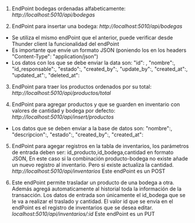 1. EndPoint bodegas ordenadas alfabeticamente: *http://localhost:5010/api/bodegas*

2. EndPoint para insertar una bodega: *http://localhost:5010/api/bodegas*
* Se utiliza el mismo endPoint que el anterior, puede verificar desde Thunder client la funcionalidad del endPoint
* Es importante que envíe un formato JSON (poniendo los en los headers "Content-Type": "application/json") 
* Los datos con los que se debe enviar la data son: 
  "id": ,
  "nombre":,
  "id_responsable":,
  "estado":,
  "created_by":,
  "update_by":,
  "created_at":,
  "updated_at":,
  "deleted_at": 

3. EndPoint para traer los productos ordenados por su total: *http://localhost:5010/api/productos/total*

4. EndPoint para agregar productos y que se guarden en inventario con valores de cantidad y bodega por defecto: *http://localhost:5010/api/insert/productos*
* Los datos que se deben enviar a la base de datos son: 
  "nombre":,
  "descripcion":,
  "estado":,
  "created_by":,
  "created_at":

5. EndPoint para agegar registros en la tabla de inventarios, los parámetros de entrada deben ser: id_producto,id_bodega,cantidad en formato JSON, En este caso si la combinación producto-bodega no existe añade un nuevo registro al inventario. Pero si existe actualiza la cantidad. *http://localhost:5010/api/inventarios* Este endPoint es un POST 

6. Este endPoint permite trasladar un producto de una bodega a otra. Además agregá automaticamente al historial toda la información de la transacción. Los datos de entrada son únicamente el id_bodega que se le va a realizar el traslado y cantidad. El valor id que se envía en el endPoint es el registro de inventarios que se desea editar. *localhost:5010/api/inventarios/:id* Este endPoint es un PUT
